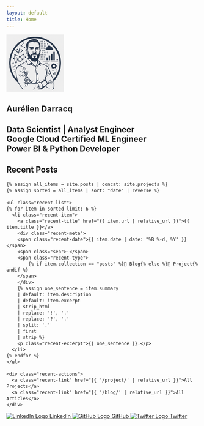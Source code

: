 ```yaml
---
layout: default
title: Home
---
```


<div class="home-hero">
  <!-- LEFT: profile -->
  <aside class="profile-card">
    <img class="avatar" src="assets/img/home/avatar.png" width="150" alt="Profile Picture">
    <h1>Aurélien Darracq</h1>
    <h2>Data Scientist | Analyst Engineer <br> Google Cloud Certified ML Engineer <br> Power BI & Python Developer</h2>
  </aside>

  <!-- RIGHT: recent posts/projects -->
  <section class="recent-posts">
    <h2>Recent Posts</h2>

    {% assign all_items = site.posts | concat: site.projects %}
    {% assign sorted = all_items | sort: "date" | reverse %}

    <ul class="recent-list">
    {% for item in sorted limit: 6 %}
      <li class="recent-item">
        <a class="recent-title" href="{{ item.url | relative_url }}">{{ item.title }}</a>
        <div class="recent-meta">
        <span class="recent-date">{{ item.date | date: "%B %-d, %Y" }}</span>
        <span class="sep">·</span>
        <span class="recent-type">
            {% if item.collection == "posts" %}📝 Blog{% else %}🚀 Project{% endif %}
        </span>
        </div>
        {% assign one_sentence = item.summary
        | default: item.description
        | default: item.excerpt
        | strip_html
        | replace: '!', '.'
        | replace: '?', '.'
        | split: '.'
        | first
        | strip %}
        <p class="recent-excerpt">{{ one_sentence }}.</p>
      </li>
    {% endfor %}
    </ul>

    <div class="recent-actions">
      <a class="recent-link" href="{{ '/project/' | relative_url }}">All Projects</a>
      <a class="recent-link" href="{{ '/blog/' | relative_url }}">All Articles</a>
    </div>
  </section>
</div>

<!-- SOCIALS AT THE BOTTOM -->
<div class="home-social">
  <div class="social-buttons">
    <a href="https://www.linkedin.com/in/aur%C3%A9lien-darracq/" target="_blank">
      <img src="https://upload.wikimedia.org/wikipedia/commons/e/e9/Linkedin_icon.svg" alt="LinkedIn Logo"> LinkedIn
    </a>
    <a href="https://github.com/aurelpow" target="_blank">
      <img src="https://upload.wikimedia.org/wikipedia/commons/9/91/Octicons-mark-github.svg" alt="GitHub Logo"> GitHub
    </a>
    <a href="https://x.com/aureldata" target="_blank">
      <img src="https://img.freepik.com/free-vector/new-2023-twitter-logo-x-icon-design_1017-45418.jpg?size=338&ext=jpg" alt="Twitter Logo"> Twitter
    </a>
  </div>
</div>
